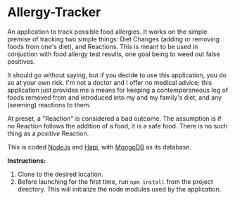 # Allergy-Tracker
An application to track possible food allergies. It works on the simple premise of tracking two simple things: Diet Changes (adding or removing foods from one's diet), and Reactions. This is meant to be used in conjuction with food allergy test results, one goal being to weed out false positives.

It should go without saying, but if you decide to use this application, you do so at your own risk. I'm not a doctor
and I offer no medical advice; this application just provides me a means for keeping a contemporaneous log of foods removed from and introduced into my and my family's diet, and any (seeming) reactions to them.

At preset, a "Reaction" is considered a bad outcome. The assumption is if no Reaction follows the addition of a food, it is a safe food. There is no such thing as a *positive* Reaction.

This is coded [Node.js](https://nodejs.org) and [Hapi](https://hapijs.com), with [MongoDB](https://www.mongodb.com) as its database.

**Instructions:**

1. Clone to the desired location.
2. Before launching for the first time, run `npm install` from the project directory. This will initialize the node modules used by the application.
